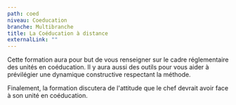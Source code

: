 ```yaml
---
path: coed
niveau: Coeducation
branche: Multibranche
title: La Coéducation à distance
externalLink: ""
---
```



Cette formation aura pour but de vous renseigner sur le cadre réglementaire des unités en coéducation. Il y aura aussi des outils pour vous aider à prévilégier une dynamique constructive respectant la méthode.

Finalement, la formation discutera de l'attitude que le chef devrait avoir face à son unité en coéducation.